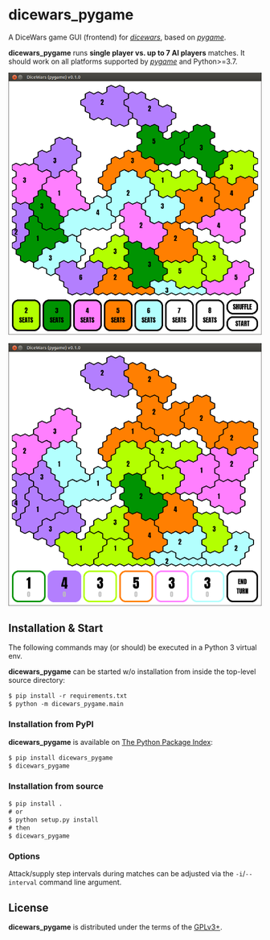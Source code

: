 # dicewars_pygame #

A DiceWars game GUI (frontend) for
[*dicewars*](https://github.com/scotty007/dicewars),
based on [*pygame*](https://www.pygame.org).

**dicewars_pygame** runs **single player vs. up to 7 AI players** matches.
It should work on all platforms supported by
[*pygame*](https://www.pygame.org/wiki/GettingStarted)
and Python>=3.7.

![start screen](screenshot_01.png 'Start screen')

![match screen](screenshot_02.png 'Match screen')

## Installation & Start ##

The following commands may (or should) be executed in a Python 3 virtual env.

**dicewars_pygame** can be started w/o installation from inside the
top-level source directory:

    $ pip install -r requirements.txt
    $ python -m dicewars_pygame.main

### Installation from PyPI ###

**dicewars_pygame** is available on
[The Python Package Index](https://pypi.org/project/dicewars_pygame/):

    $ pip install dicewars_pygame
    $ dicewars_pygame

### Installation from source ###

    $ pip install .
    # or
    $ python setup.py install
    # then
    $ dicewars_pygame

### Options ###

Attack/supply step intervals during matches can be adjusted via the
``-i``/``--interval`` command line argument.

## License ##

**dicewars_pygame** is distributed under the terms of the
[GPLv3+](https://www.gnu.org/licenses/gpl-3.0).
